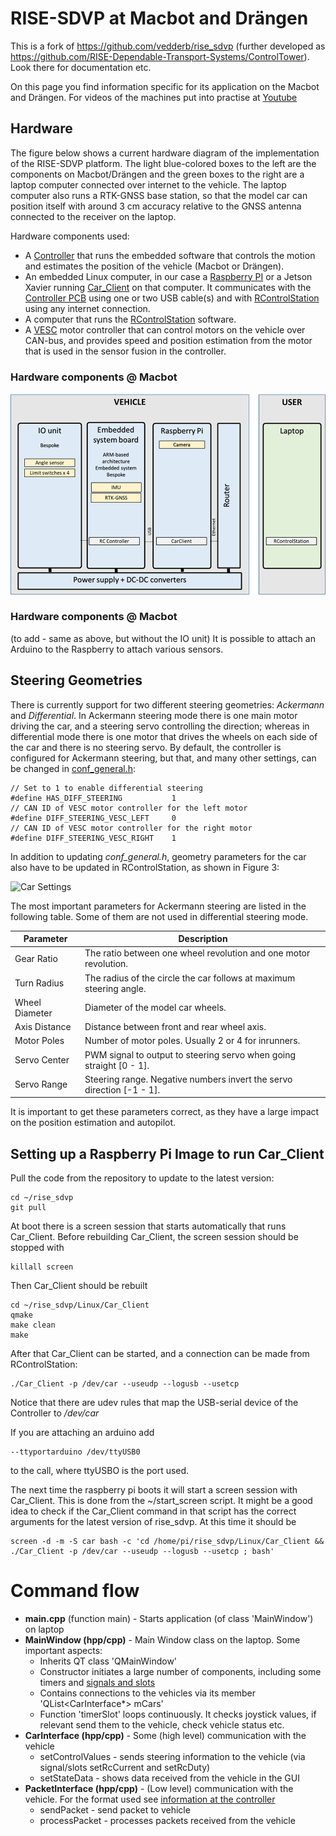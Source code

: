 # RISE-SDVP at Macbot and Drängen 

This is a fork of https://github.com/vedderb/rise_sdvp (further developed as https://github.com/RISE-Dependable-Transport-Systems/ControlTower). Look there for documentation etc.

On this page you find information specific for its application on the Macbot and Drängen. For videos of the machines put into practise at [Youtube](https://www.youtube.com/@mactrac1)


## Hardware

The figure below shows a current hardware diagram of the implementation of the RISE-SDVP platform. The light blue-colored boxes to the left are the components on Macbot/Drängen and the green boxes to the right are a laptop computer connected over internet to the vehicle. The laptop computer also runs a RTK-GNSS base station, so that the model car can position itself with around 3 cm accuracy relative to the GNSS antenna connected to the receiver on the laptop.


Hardware components used:

- A [Controller](Hardware/Controller) that runs the embedded software that controls the motion and estimates the position of the vehicle (Macbot or Drängen).
- An embedded Linux computer, in our case a [Raspberry PI](https://www.raspberrypi.org/) or a Jetson Xavier running [Car_Client](Linux/Car_Client) on that computer. It communicates with the [Controller PCB](Hardware/Controller) using one or two USB cable(s) and with [RControlStation](Linux/RControlStation) using any internet connection.
- A computer that runs the [RControlStation](Linux/RControlStation) software.
- A [VESC](https://vesc-project.com) motor controller that can control motors on the vehicle over CAN-bus, and provides speed and position estimation from the motor that is used in the sensor fusion in the controller.

### Hardware components @ Macbot

![Hardware Diagram](Documentation/overview.png)

### Hardware components @ Macbot

(to add - same as above, but without the IO unit)
It is possible to attach an Arduino to the Raspberry to attach various sensors.

## Steering Geometries

There is currently support for two different steering geometries: _Ackermann_ and _Differential_. In Ackermann steering mode there is one main motor driving the car, and a steering servo controlling the direction; whereas in differential mode there is one motor that drives the wheels on each side of the car and there is no steering servo. By default, the controller is configured for Ackermann steering, but that, and many other settings, can be changed in [conf_general.h](Embedded/RC_Controller/conf_general.h):

```
// Set to 1 to enable differential steering
#define HAS_DIFF_STEERING			1
// CAN ID of VESC motor controller for the left motor
#define DIFF_STEERING_VESC_LEFT		0
// CAN ID of VESC motor controller for the right motor
#define DIFF_STEERING_VESC_RIGHT	1
```

In addition to updating _conf_general.h_, geometry parameters for the car also have to be updated in RControlStation, as shown in Figure 3:

![Car Settings](Documentation/Pictures/GUI/car_settings.png)

The most important parameters for Ackermann steering are listed in the following table. Some of them are not used in differential steering mode.

| Parameter      | Description             |
|--------------  |-----------------------------------------------------------------------------|
| Gear Ratio     | The ratio between one wheel revolution and one motor revolution.            |
| Turn Radius    | The radius of the circle the car follows at maximum steering angle.         |
| Wheel Diameter | Diameter of the model car wheels.                                           |
| Axis Distance  | Distance between front and rear wheel axis.                                 |
| Motor Poles    | Number of motor poles. Usually 2 or 4 for inrunners.                        |
| Servo Center   | PWM signal to output to steering servo when going straight [0 - 1].         |
| Servo Range    | Steering range. Negative numbers invert the servo direction [-1 - 1].       |

It is important to get these parameters correct, as they have a large impact on the position estimation and autopilot.

## Setting up a Raspberry Pi Image to run Car_Client

Pull the code from the repository to update to the latest version:

```
cd ~/rise_sdvp
git pull
```

At boot there is a screen session that starts automatically that runs Car_Client. Before rebuilding Car_Client, the screen session should be stopped with

```
killall screen
```

Then Car_Client should be rebuilt

```
cd ~/rise_sdvp/Linux/Car_Client
qmake
make clean
make
```
After that Car_Client can be started, and a connection can be made from RControlStation:

```
./Car_Client -p /dev/car --useudp --logusb --usetcp
```

Notice that there are udev rules that map the USB-serial device of the Controller to _/dev/car_

If you are attaching an arduino add

```
--ttyportarduino /dev/ttyUSB0
```

to the call, where ttyUSBO is the port used.

The next time the raspberry pi boots it will start a screen session with Car_Client. This is done from the ~/start_screen script. It might be a good idea to check if the Car_Client command in that script has the correct arguments for the latest version of rise_sdvp. At this time it should be

```
screen -d -m -S car bash -c 'cd /home/pi/rise_sdvp/Linux/Car_Client && ./Car_Client -p /dev/car --useudp --logusb --usetcp ; bash'
```

# Command flow

- **main.cpp** (function main) - Starts application (of class 'MainWindow') on laptop
- **MainWindow (hpp/cpp)** - Main Window class on the laptop. Some important aspects:
  - Inherits QT class 'QMainWindow'
  - Constructor initiates a large number of components, including some timers and [signals and slots](https://en.wikipedia.org/wiki/Signals_and_slots)
  - Contains connections to the vehicles via its member 'QList<CarInterface*> mCars'
  - Function 'timerSlot' loops continuously. It checks joystick values, if relevant send them to the vehicle, check vehicle status etc.
- **CarInterface (hpp/cpp)** - Some (high level) communication with the vehicle
  - setControlValues - sends steering information to the vehicle (via signal/slots setRcCurrent and setRcDuty)
  - setStateData - shows data received from the vehicle in the GUI
- **PacketInterface (hpp/cpp)** - (Low level) communication with the vehicle. For the format used see [information at the controller](Embedded/RC_Controller/README.md)  
  - sendPacket - send packet to vehicle
  - processPacket - processes packets received from the vehicle
  
